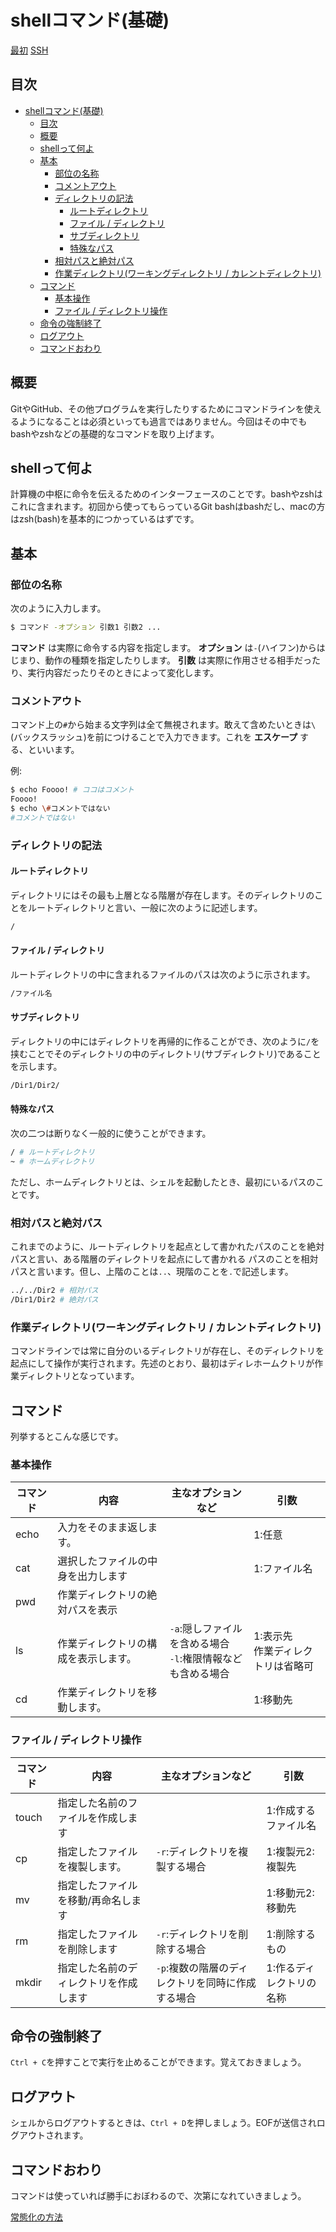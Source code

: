# shellコマンド(基礎)
[最初](readme.md)
[SSH](ssh.md)
## 目次
<!-- TOC -->

- [shellコマンド(基礎)](#shellコマンド基礎)
    - [目次](#目次)
    - [概要](#概要)
    - [shellって何よ](#shellって何よ)
    - [基本](#基本)
        - [部位の名称](#部位の名称)
        - [コメントアウト](#コメントアウト)
        - [ディレクトリの記法](#ディレクトリの記法)
            - [ルートディレクトリ](#ルートディレクトリ)
            - [ファイル / ディレクトリ](#ファイル--ディレクトリ)
            - [サブディレクトリ](#サブディレクトリ)
            - [特殊なパス](#特殊なパス)
        - [相対パスと絶対パス](#相対パスと絶対パス)
        - [作業ディレクトリ(ワーキングディレクトリ / カレントディレクトリ)](#作業ディレクトリワーキングディレクトリ--カレントディレクトリ)
    - [コマンド](#コマンド)
        - [基本操作](#基本操作)
        - [ファイル / ディレクトリ操作](#ファイル--ディレクトリ操作)
    - [命令の強制終了](#命令の強制終了)
    - [ログアウト](#ログアウト)
    - [コマンドおわり](#コマンドおわり)

<!-- /TOC -->
## 概要
GitやGitHub、その他プログラムを実行したりするためにコマンドラインを使えるようになることは必須といっても過言ではありません。今回はその中でもbashやzshなどの基礎的なコマンドを取り上げます。

## shellって何よ
計算機の中枢に命令を伝えるためのインターフェースのことです。bashやzshはこれに含まれます。初回から使ってもらっているGit bashはbashだし、macの方はzsh(bash)を基本的につかっているはずです。

## 基本
### 部位の名称
次のように入力します。

```sh
$ コマンド -オプション 引数1 引数2 ...
```

**コマンド**
は実際に命令する内容を指定します。
**オプション**
は`-`(ハイフン)からはじまり、動作の種類を指定したりします。
**引数**
は実際に作用させる相手だったり、実行内容だったりそのときによって変化します。

### コメントアウト
コマンド上の`#`から始まる文字列は全て無視されます。敢えて含めたいときは`\`(バックスラッシュ)を前につけることで入力できます。これを
**エスケープ**
する、といいます。

例:

```sh
$ echo Foooo! # ココはコメント
Foooo!
$ echo \#コメントではない
#コメントではない
```

### ディレクトリの記法
#### ルートディレクトリ
ディレクトリにはその最も上層となる階層が存在します。そのディレクトリのことをルートディレクトリと言い、一般に次のように記述します。

```sh
/
```

#### ファイル / ディレクトリ
ルートディレクトリの中に含まれるファイルのパスは次のように示されます。
```sh
/ファイル名
```

#### サブディレクトリ
ディレクトリの中にはディレクトリを再帰的に作ることができ、次のように`/`を挟むことでそのディレクトリの中のディレクトリ(サブディレクトリ)であることを示します。

```sh
/Dir1/Dir2/
```

#### 特殊なパス
次の二つは断りなく一般的に使うことができます。

```sh
/ # ルートディレクトリ
~ # ホームディレクトリ
```

ただし、ホームディレクトリとは、シェルを起動したとき、最初にいるパスのことです。

### 相対パスと絶対パス
これまでのように、ルートディレクトリを起点として書かれたパスのことを絶対パスと言い、ある階層のディレクトリを起点にして書かれる パスのことを相対パスと言います。但し、上階のことは`..`、現階のことを`.`で記述します。

```sh
../../Dir2 # 相対パス
/Dir1/Dir2 # 絶対パス
```

### 作業ディレクトリ(ワーキングディレクトリ / カレントディレクトリ)
コマンドラインでは常に自分のいるディレクトリが存在し、そのディレクトリを起点にして操作が実行されます。先述のとおり、最初はディレホームクトリが作業ディレクトリとなっています。

## コマンド
列挙するとこんな感じです。

### 基本操作

|コマンド|内容|主なオプションなど|引数|
| --- | --- | --- | --- |
|echo|入力をそのまま返します。||1:任意|
|cat|選択したファイルの中身を出力します||1:ファイル名|
|pwd|作業ディレクトリの絶対パスを表示|||
|ls|作業ディレクトリの構成を表示します。|`-a`:隠しファイルを含める場合<br>`-l`:権限情報なども含める場合|1:表示先<br>作業ディレクトリは省略可|
|cd|作業ディレクトリを移動します。||1:移動先|

### ファイル / ディレクトリ操作

|コマンド|内容|主なオプションなど|引数|
| --- | --- | --- | --- |
|touch|指定した名前のファイルを作成します||1:作成するファイル名|
|cp|指定したファイルを複製します。|`-r`:ディレクトリを複製する場合|1:複製元2:複製先|
|mv|指定したファイルを移動/再命名します||1:移動元2:移動先|
|rm|指定したファイルを削除します|`-r`:ディレクトリを削除する場合|1:削除するもの|
|mkdir|指定した名前のディレクトリを作成します|`-p`:複数の階層のディレクトリを同時に作成する場合|1:作るディレクトリの名称|


## 命令の強制終了
`Ctrl + C`を押すことで実行を止めることができます。覚えておきましょう。

## ログアウト
シェルからログアウトするときは、`Ctrl + D`を押しましょう。EOFが送信されログアウトされます。

## コマンドおわり
コマンドは使っていれば勝手におぼわるので、次第になれていきましょう。

[常態化の方法](ssh.md)